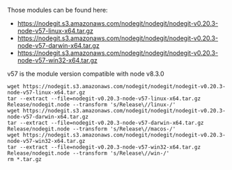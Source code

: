 Those modules can be found here:

* https://nodegit.s3.amazonaws.com/nodegit/nodegit/nodegit-v0.20.3-node-v57-linux-x64.tar.gz
* https://nodegit.s3.amazonaws.com/nodegit/nodegit/nodegit-v0.20.3-node-v57-darwin-x64.tar.gz
* https://nodegit.s3.amazonaws.com/nodegit/nodegit/nodegit-v0.20.3-node-v57-win32-x64.tar.gz

v57 is the module version compatible with node v8.3.0

```
wget https://nodegit.s3.amazonaws.com/nodegit/nodegit/nodegit-v0.20.3-node-v57-linux-x64.tar.gz
tar --extract --file=nodegit-v0.20.3-node-v57-linux-x64.tar.gz Release/nodegit.node --transform 's/Release\//linux-/'
wget https://nodegit.s3.amazonaws.com/nodegit/nodegit/nodegit-v0.20.3-node-v57-darwin-x64.tar.gz
tar --extract --file=nodegit-v0.20.3-node-v57-darwin-x64.tar.gz Release/nodegit.node --transform 's/Release\//macos-/'
wget https://nodegit.s3.amazonaws.com/nodegit/nodegit/nodegit-v0.20.3-node-v57-win32-x64.tar.gz
tar --extract --file=nodegit-v0.20.3-node-v57-win32-x64.tar.gz Release/nodegit.node --transform 's/Release\//win-/'
rm *.tar.gz
```
